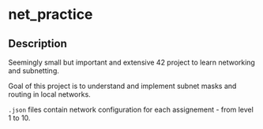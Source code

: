# net_practice

## Description

Seemingly small but important and extensive 42 project to learn networking and subnetting.

Goal of this project is to understand and implement subnet masks and routing in local networks.

```.json``` files contain network configuration for each assignement - from level 1 to 10.
